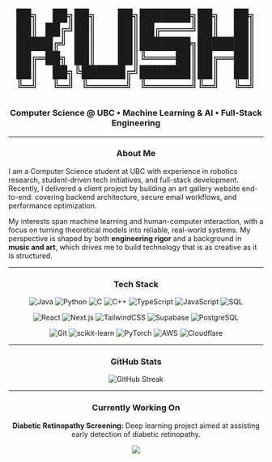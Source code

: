 <h1 align="center">
  
```text
██╗  ██╗██╗   ██╗███████╗██╗  ██╗
██║ ██╔╝██║   ██║██╔════╝██║  ██║
█████╔╝ ██║   ██║███████╗███████║
██╔═██╗ ██║   ██║╚════██║██╔══██║
██║  ██╗╚██████╔╝███████║██║  ██║
╚═╝  ╚═╝ ╚═════╝ ╚══════╝╚═╝  ╚═╝
```

</h1>
                                                   

<h3 align="center">Computer Science @ UBC • Machine Learning & AI • Full-Stack Engineering</h3>

---

<h3 align="center">About Me</h3>

I am a Computer Science student at UBC with experience in robotics research, student-driven tech initiatives, and full-stack development. Recently, I delivered a client project by building an art gallery website end-to-end: covering backend architecture, secure email workflows, and performance optimization.

My interests span machine learning and human-computer interaction, with a focus on turning theoretical models into reliable, real-world systems. My perspective is shaped by both **engineering rigor** and a background in **music and art**, which drives me to build technology that is as creative as it is structured.

---

<h3 align="center">Tech Stack</h3>

<div align="center">

![Java](https://img.shields.io/badge/Java-007396?style=for-the-badge\&logo=java\&logoColor=white)
![Python](https://img.shields.io/badge/Python-3776AB?style=for-the-badge\&logo=python\&logoColor=white)
![C](https://img.shields.io/badge/C-A8B9CC?style=for-the-badge&logo=c&logoColor=white)
![C++](https://img.shields.io/badge/C++-00599C?style=for-the-badge\&logo=cplusplus\&logoColor=white)
![TypeScript](https://img.shields.io/badge/TypeScript-3178C6?style=for-the-badge\&logo=typescript\&logoColor=white)
![JavaScript](https://shields.io/badge/JavaScript-F7DF1E?logo=JavaScript&logoColor=000&style=for-the-badge)
![SQL](https://img.shields.io/badge/SQL-4479A1?style=for-the-badge\&logo=postgresql\&logoColor=white)

![React](https://img.shields.io/badge/React-20232A?style=for-the-badge\&logo=react\&logoColor=61DAFB)
![Next.js](https://img.shields.io/badge/Next.js-000000?style=for-the-badge\&logo=nextdotjs\&logoColor=white)
![TailwindCSS](https://img.shields.io/badge/Tailwind_CSS-38B2AC?style=for-the-badge\&logo=tailwind-css\&logoColor=white)
![Supabase](https://img.shields.io/badge/Supabase-3ECF8E?style=for-the-badge\&logo=supabase\&logoColor=white)
![PostgreSQL](https://img.shields.io/badge/PostgreSQL-336791?style=for-the-badge\&logo=postgresql\&logoColor=white)

![Git](https://img.shields.io/badge/Git-F05032?style=for-the-badge&logo=git&logoColor=white)
![scikit-learn](https://img.shields.io/badge/scikit--learn-F7931E?style=for-the-badge\&logo=scikit-learn\&logoColor=white)
![PyTorch](https://img.shields.io/badge/PyTorch-EE4C2C?style=for-the-badge\&logo=pytorch\&logoColor=white)
![AWS](https://img.shields.io/badge/AWS-232F3E?style=for-the-badge&logo=amazon-aws&logoColor=white)
![Cloudflare](https://img.shields.io/badge/Cloudflare-F38020?style=for-the-badge&logo=cloudflare&logoColor=white)

</div>

---

<h3 align="center">GitHub Stats</h3>

<p align="center">
  <img src="https://streak-stats.demolab.com?user=itskushagraa&theme=tokyonight&hide_border=true" alt="GitHub Streak"/>
</p>

---

<h3 align="center">Currently Working On</h3>

<p align="center"><b>Diabetic Retinopathy Screening: </b>Deep learning project aimed at assisting early detection of diabetic retinopathy.</p>

<p align="center">
  <img src="https://img.shields.io/badge/Progress-15%25-green?style=for-the-badge" />
</p>

